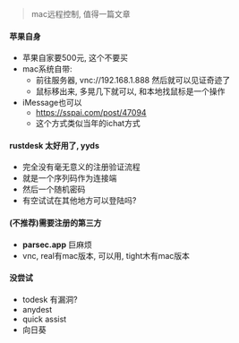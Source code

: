 > mac远程控制, 值得一篇文章

#### 苹果自身

* 苹果自家要500元, 这个不要买
* mac系统自带:  
  * 前往服务器, vnc://192.168.1.888 然后就可以见证奇迹了
  * 鼠标移出来,  多晃几下就可以, 和本地找鼠标是一个操作
* iMessage也可以
  * https://sspai.com/post/47094
  * 这个方式类似当年的ichat方式


#### rustdesk 太好用了, yyds

* 完全没有毫无意义的注册验证流程
* 就是一个序列码作为连接端
* 然后一个随机密码
* 有空试试在其他地方可以登陆吗?

#### (不推荐)需要注册的第三方

* **parsec.app** 巨麻烦
* vnc, real有mac版本, 可以用, tight木有mac版本

#### 没尝试

  * todesk 有漏洞?
  * anydest
  * quick assist
  * 向日葵
